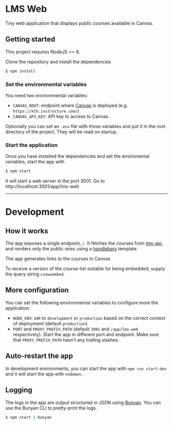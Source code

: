 # LMS Web

Tiny web application that displays public courses available in Canvas.

## Getting started

This project requires NodeJS >= 8.

Clone the repository and install the dependencies

```sh
$ npm install
```

### Set the environmental variables

You need two environmental variables:

- `CANVAS_ROOT`: endpoint where [Canvas] is deployed (e.g. `https://kth.instructure.com/`)
- `CANVAS_API_KEY`: API key to access to Canvas.

Optionally you can set an `.env` file with those variables and put it in the root directory of the project. They will be read on startup.

### Start the application

Once you have installed the dependencies and set the enviromental variables, start the app with

```sh
$ npm start
```

It will start a web server in the port 3001. Go to http://localhost:3001/app/lms-web

---

# Development

## How it works

The app exposes a single endpoint, `/`. It fetches the courses from [lms-api], and renders only the public ones using a [handlebars] template.

The app generates links to the courses in Canvas

To receive a version of the course-list suitable for being embedded, supply the query string `view=embed`.

## More configuration

You can set the following environmental variables to configure more the application:

- `NODE_ENV`: set to `development` or `production` based on the correct context of deployment (default `production`)
- `PORT` and `PROXY_PREFIX_PATH` (default `3001` and `/app/lms-web` respectively). Start the app in different port and endpoint. Make sure that `PROXY_PREFIX_PATH` hasn't any trailing slashes.

## Auto-restart the app

In development environments, you can start the app with `npm run start-dev` and it will start the app with `nodemon`.

## Logging

The logs in the app are output structured in JSON using [Bunyan]. You can use the Bunyan CLI to pretty-print the logs.

```sh
$ npm start | bunyan
```


[Canvas]: https://github.com/instructure/canvas-lms
[lms-api]: https://github.com/KTH/lms-api
[Bunyan]: https://github.com/trentm/node-bunyan
[handlebars]: https://github.com/wycats/handlebars.js/
